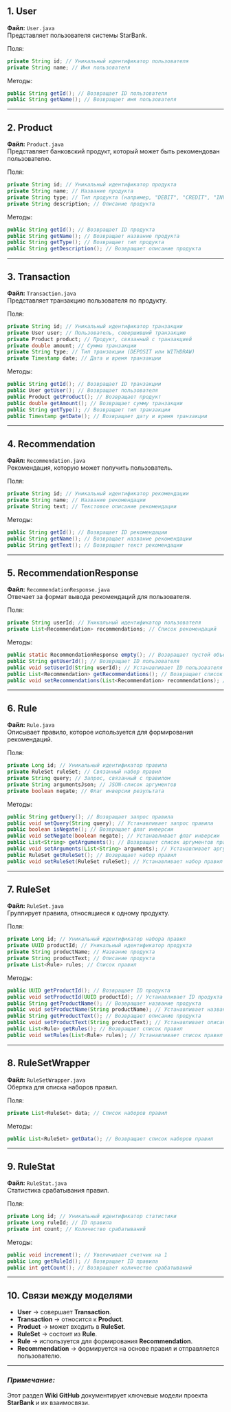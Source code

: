 ## 1. User  
**Файл:** `User.java`  
Представляет пользователя системы StarBank.

Поля:
```java
private String id; // Уникальный идентификатор пользователя
private String name; // Имя пользователя
```

Методы:
```java
public String getId(); // Возвращает ID пользователя
public String getName(); // Возвращает имя пользователя
```

---

## 2. Product  
**Файл:** `Product.java`  
Представляет банковский продукт, который может быть рекомендован пользователю.

Поля:
```java
private String id; // Уникальный идентификатор продукта
private String name; // Название продукта
private String type; // Тип продукта (например, "DEBIT", "CREDIT", "INVEST")
private String description; // Описание продукта
```

Методы:
```java
public String getId(); // Возвращает ID продукта
public String getName(); // Возвращает название продукта
public String getType(); // Возвращает тип продукта
public String getDescription(); // Возвращает описание продукта
```

---

## 3. Transaction  
**Файл:** `Transaction.java`  
Представляет транзакцию пользователя по продукту.

Поля:
```java
private String id; // Уникальный идентификатор транзакции
private User user; // Пользователь, совершивший транзакцию
private Product product; // Продукт, связанный с транзакцией
private double amount; // Сумма транзакции
private String type; // Тип транзакции (DEPOSIT или WITHDRAW)
private Timestamp date; // Дата и время транзакции
```

Методы:
```java
public String getId(); // Возвращает ID транзакции
public User getUser(); // Возвращает пользователя
public Product getProduct(); // Возвращает продукт
public double getAmount(); // Возвращает сумму транзакции
public String getType(); // Возвращает тип транзакции
public Timestamp getDate(); // Возвращает дату и время транзакции
```

---

## 4. Recommendation  
**Файл:** `Recommendation.java`  
Рекомендация, которую может получить пользователь.

Поля:
```java
private String id; // Уникальный идентификатор рекомендации
private String name; // Название рекомендации
private String text; // Текстовое описание рекомендации
```

Методы:
```java
public String getId(); // Возвращает ID рекомендации
public String getName(); // Возвращает название рекомендации
public String getText(); // Возвращает текст рекомендации
```

---

## 5. RecommendationResponse  
**Файл:** `RecommendationResponse.java`  
Отвечает за формат вывода рекомендаций для пользователя.

Поля:
```java
private String userId; // Уникальный идентификатор пользователя
private List<Recommendation> recommendations; // Список рекомендаций
```

Методы:
```java
public static RecommendationResponse empty(); // Возвращает пустой объект рекомендаций
public String getUserId(); // Возвращает ID пользователя
public void setUserId(String userId); // Устанавливает ID пользователя
public List<Recommendation> getRecommendations(); // Возвращает список рекомендаций
public void setRecommendations(List<Recommendation> recommendations); // Устанавливает список рекомендаций
```

---

## 6. Rule  
**Файл:** `Rule.java`  
Описывает правило, которое используется для формирования рекомендаций.

Поля:
```java
private Long id; // Уникальный идентификатор правила
private RuleSet ruleSet; // Связанный набор правил
private String query; // Запрос, связанный с правилом
private String argumentsJson; // JSON-список аргументов
private boolean negate; // Флаг инверсии результата
```

Методы:
```java
public String getQuery(); // Возвращает запрос правила
public void setQuery(String query); // Устанавливает запрос правила
public boolean isNegate(); // Возвращает флаг инверсии
public void setNegate(boolean negate); // Устанавливает флаг инверсии
public List<String> getArguments(); // Возвращает список аргументов правила
public void setArguments(List<String> arguments); // Устанавливает аргументы правила
public RuleSet getRuleSet(); // Возвращает набор правил
public void setRuleSet(RuleSet ruleSet); // Устанавливает набор правил
```

---

## 7. RuleSet  
**Файл:** `RuleSet.java`  
Группирует правила, относящиеся к одному продукту.

Поля:
```java
private Long id; // Уникальный идентификатор набора правил
private UUID productId; // Уникальный идентификатор продукта
private String productName; // Название продукта
private String productText; // Описание продукта
private List<Rule> rules; // Список правил
```

Методы:
```java
public UUID getProductId(); // Возвращает ID продукта
public void setProductId(UUID productId); // Устанавливает ID продукта
public String getProductName(); // Возвращает название продукта
public void setProductName(String productName); // Устанавливает название продукта
public String getProductText(); // Возвращает описание продукта
public void setProductText(String productText); // Устанавливает описание продукта
public List<Rule> getRules(); // Возвращает список правил
public void setRules(List<Rule> rules); // Устанавливает список правил
```

---

## 8. RuleSetWrapper  
**Файл:** `RuleSetWrapper.java`  
Обертка для списка наборов правил.

Поля:
```java
private List<RuleSet> data; // Список наборов правил
```

Методы:
```java
public List<RuleSet> getData(); // Возвращает список наборов правил
```

---

## 9. RuleStat  
**Файл:** `RuleStat.java`  
Статистика срабатывания правил.

Поля:
```java
private Long id; // Уникальный идентификатор статистики
private Long ruleId; // ID правила
private int count; // Количество срабатываний
```

Методы:
```java
public void increment(); // Увеличивает счетчик на 1
public Long getRuleId(); // Возвращает ID правила
public int getCount(); // Возвращает количество срабатываний
```

---

## 10. Связи между моделями
- **User** → совершает **Transaction**.  
- **Transaction** → относится к **Product**.  
- **Product** → может входить в **RuleSet**.  
- **RuleSet** → состоит из **Rule**.  
- **Rule** → используется для формирования **Recommendation**.  
- **Recommendation** → формируется на основе правил и отправляется пользователю.  

---

### *Примечание:*  
Этот раздел **Wiki GitHub** документирует ключевые модели проекта **StarBank** и их взаимосвязи. 
